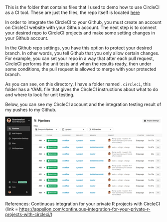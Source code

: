 This is the folder that contains files that I used to demo how to use CircleCI as a CI tool. These are just the files, the repo itself is located [here](github.com/Quantanalyst/r_project)

In order to integrate the CircleCI to your Github, you must create an account on CircleCI website with your Github account. The next step is to connect your desired repo to CircleCI projects and make some setting changes in your Github account. 

In the Github repo settings, you have this option to protect your desired branch. In other words, you tell Github that you only allow certain changes. For example, you can set your repo in a way that after each pull request, CircleCI performs the unit tests and when the results ready, then under some conditions, the pull request is allowed to merge with your protected branch. 

As you can see, on this directory, I have a folder named ```.circleci```, this folder has a YAML file that gives the CircleCI instructions about what to do and where to look for unit testing. 

Below, you can see my CircleCI account and the integration testing result of my pushes to my Github. 

<p align="center"> <img src="images/circleci.png"> </p>









References: 
Continuous integration for your private R projects with CircleCI (link = https://appsilon.com/continuous-integration-for-your-private-r-projects-with-circleci/)
